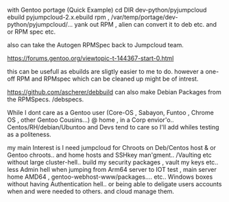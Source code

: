  with Gentoo portage (Quick Example) cd DIR
dev-python/pyjumpcloud ebuild pyjumpcloud-2.x.ebuild rpm ,
/var/temp/portage/dev-python/pyjumpcloud/... yank out RPM , alien can convert it
to deb etc. and or RPM spec etc.

also can take the Autogen  RPMSpec back to Jumpcloud team. 

https://forums.gentoo.org/viewtopic-t-144367-start-0.html 

this can be usefull as ebuilds are sligtly easier to me to do. however a one-off RPM and RPMspec which can be cleaned up might be of intrest. 

https://github.com/ascherer/debbuild can also make Debian Packages from the RPMSpecs. /debspecs. 

While I dont care as a Gentoo user (Core-OS , Sabayon, Funtoo , Chrome OS , other Gentoo Cousins...) 
 @ home , in a Corp envior'o.. Centos/RH/debian/Ubuntoo  and Devs tend to care so I'll add whiles testing as a politeness. 
 
 my main Interest is I need jumpcloud for Chroots on Deb/Centos host & or Gentoo chroots.. and home hosts and SSHkey man'gment.. /Vaulting 
 etc without large cluster-hell.. 
 build my security packages , vault my keys etc.. less Admin hell when jumping from Arm64 server to IOT test , main server home AMD64  , gentoo-webhost-www/packages.... etc.. 
 Windows boxes without having Authentication hell.. or being able to deligate users accounts when and were needed to others. and cloud manage them.